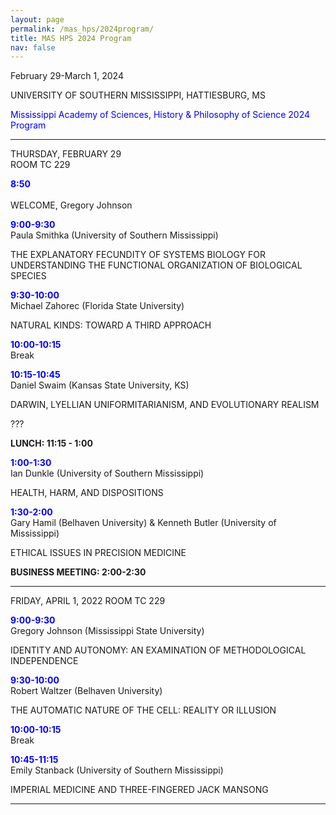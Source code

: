 ```yaml
---
layout: page
permalink: /mas_hps/2024program/
title: MAS HPS 2024 Program
nav: false
---
```


February 29-March 1, 2024

UNIVERSITY OF SOUTHERN MISSISSIPPI, HATTIESBURG, MS

<font color="blue">Mississippi Academy of Sciences, History & Philosophy of Science 2024 Program</font>

---

THURSDAY, FEBRUARY 29<br>
ROOM TC 229

**<font color="blue">8:50</font>**<br> 		
WELCOME, Gregory Johnson

**<font color="blue">9:00-9:30</font>**<br>	
Paula Smithka (University of Southern Mississippi)

THE EXPLANATORY FECUNDITY OF SYSTEMS BIOLOGY FOR UNDERSTANDING THE FUNCTIONAL ORGANIZATION OF BIOLOGICAL SPECIES		

**<font color="blue">9:30-10:00</font>**<br>
Michael Zahorec (Florida State University)

NATURAL KINDS: TOWARD A THIRD APPROACH
	
**<font color="blue">10:00-10:15</font>**<br>
Break

**<font color="blue">10:15-10:45</font>**<br>
Daniel Swaim (Kansas State University, KS) 

DARWIN, LYELLIAN UNIFORMITARIANISM, AND EVOLUTIONARY REALISM


???


**LUNCH: 11:15 - 1:00**

**<font color="blue">1:00-1:30</font>**<br>
Ian Dunkle (University of Southern Mississippi)

HEALTH, HARM, AND DISPOSITIONS

**<font color="blue">1:30-2:00</font>**<br>
Gary Hamil (Belhaven University) & Kenneth Butler (University of Mississippi)

ETHICAL ISSUES IN PRECISION MEDICINE

**BUSINESS MEETING: 2:00-2:30**

---
 
FRIDAY, APRIL 1, 2022
ROOM TC 229

**<font color="blue">9:00-9:30</font>**<br>
Gregory Johnson (Mississippi State University)

IDENTITY AND AUTONOMY: AN EXAMINATION OF METHODOLOGICAL INDEPENDENCE

**<font color="blue">9:30-10:00</font>**<br>
Robert Waltzer (Belhaven University)

THE AUTOMATIC NATURE OF THE CELL: REALITY OR ILLUSION


**<font color="blue">10:00-10:15</font>**<br>
Break


**<font color="blue">10:45-11:15</font>**<br>
Emily Stanback (University of Southern Mississippi)

IMPERIAL MEDICINE AND THREE-FINGERED JACK MANSONG

---


